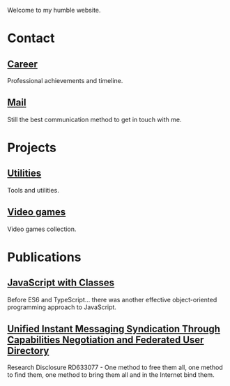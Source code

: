 Welcome to my humble website.

# Contact

## [Career](https://www.linkedin.com/in/diogoeichert)
Professional achievements and timeline.

## [Mail](mailto:diogoeichert@icloud.com)
Still the best communication method to get in touch with me.

# Projects

## [Utilities](https://diogoeichert.github.io/utils)
Tools and utilities.

## [Video games](https://diogoeichert.github.io/games)
Video games collection.

# Publications

## [JavaScript with Classes](JSwC.epub)
Before ES6 and TypeScript... there was another effective object-oriented programming approach to JavaScript.

## [Unified Instant Messaging Syndication Through Capabilities Negotiation and Federated User Directory](RD633077.pdf)
Research Disclosure RD633077 - One method to free them all, one method to find them, one method to bring them all and in the Internet bind them.
